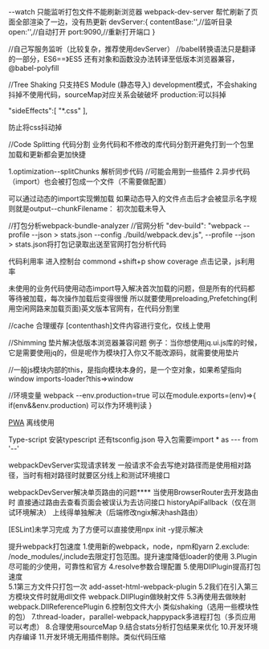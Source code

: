 --watch 只能监听打包文件不能刷新浏览器
webpack-dev-server 帮忙刷新了页面全部渲染了一边，没有热更新
 devServer:{
     contentBase:'',//监听目录
     open:'',//自动打开
     port:9090,//重新打开端口
 }


 //自己写服务监听（比较复杂，推荐使用devServer）
//babel转换语法只是翻译的一部分，ES6==》ES5
还有对象和函数没办法转译至低版本浏览器兼容，@babel-polyfill


//Tree Shaking 只支持ES Module (静态导入)
    development模式，不会shaking抖掉不使用代码，sourceMap对应关系会破破坏
    production:可以抖掉
    
  "sideEffects":[
    "*.css"
  ],

  防止将css抖动掉


  //Code Splitting  代码分割
  业务代码和不修改的库代码分割开避免打到一个包里
  加载和更新都会更加快捷

  1.optimization--splitChunks 
  解析同步代码
  //可能会用到一些插件
  2.异步代码（import）也会被打包成一个文件（不需要做配置）

  可以通过动态的import实现懒加载
  如果动态导入的文件点击后才会被显示名字规则就是output--chunkFilename： 初次加载未导入

  //打包分析webpack-bundle-analyzer
  //官网分析 "dev-build": "webpack --profile --json > stats.json --config ./build/webpack.dev.js",
  --profile --json > stats.json将打包记录取出送至官网打包分析代码


代码利用率
进入控制台 commond +shift+p show coverage 点击记录，js利用率


未使用的业务代码使用动态import导入解决首次加载的问题，但是所有的代码都等待被加载，每次操作加载后变得很慢
所以就要使用preloading,Prefetching(利用空闲网路来加载页面)英文版本官网有，在代码分割里


//cache 合理缓存
[contenthash]文件内容进行变化，仅线上使用

//Shimming 垫片解决低版本浏览器兼容问题
例子：当你想使用jq.ui.js库的时候，它是需要使用jq的，但是呢作为模块打入你又不能改源码，就需要使用垫片

//一般js模块内部的this，是指向模块本身的，是一个空对象，如果希望指向window 
imports-loader?this=>window

//环境变量
webpack --env.production=true 
可以在module.exports=(env)=>{
  if(env&&env.production) 可以作为环境判读
}



[PWA](https://www.jianshu.com/p/098af61bbe04)
离线使用

Type-script
安装typescript 还有tsconfig.json
导入包需要import * as --- from '--' 


webpackDevServer实现请求转发
一般请求不会去写绝对路径而是使用相对路径，当时有相对路径时就要区分线上和测试环境接口


webpackDevServer解决单页路由的问题****
当使用BrowserRouter去开发路由时
直接通过路由去查看页面会被误认为去访问接口
historyApiFallback（仅在测试环境解决）
上线得单独解决（后端修改ngix解决hash路由）


[ESLint]未学习完成
为了方便可以直接使用npx init -y提示解决


提升webpack打包速度
1.使用新的webpack，node，npm和yarn
2.exclude: /node_modules/,include去限定打包范围。提升速度降低loader的使用
3.Plugin尽可能的少使用，可靠性和官方
4.resolve参数合理配置
5.使用DllPlugin提高打包速度  
  5.1第三方文件只打包一次 add-asset-html-webpack-plugin
  5.2我们在引入第三方模块文件时就用dll文件 webpack.DllPlugin做映射文件
  5.3再使用去做映射 webpack.DllReferencePlugin
6.控制包文件大小 类似shaking（选用一些模块性的包）
7.thread-loader，parallel-webpack,happypack多进程打包（多页应用可以考虑）
8.合理使用sourceMap
9.结合stats分析打包结果来优化
10.开发环境内存编译
11.开发环境无用插件剔除。类似代码压缩
